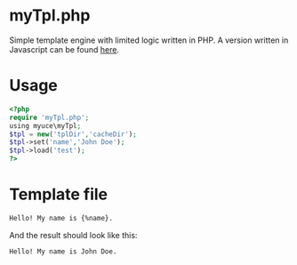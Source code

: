 # myTpl.php
Simple template engine with limited logic written in PHP. A version written in Javascript can be found [here](http://github.com/myuce/myTpl.js).

# Usage

```php
<?php
require 'myTpl.php';
using myuce\myTpl;
$tpl = new('tplDir','cacheDir');
$tpl->set('name','John Doe');
$tpl->load('test');
?>
```

# Template file

```html
Hello! My name is {%name}.
```

And the result should look like this:

```html
Hello! My name is John Doe.
```
